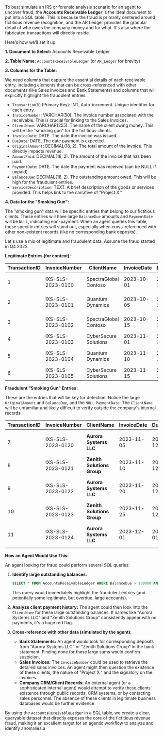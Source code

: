 To best simulate an IRS or forensic analysis scenario for an agent to uncover fraud, the **Accounts Receivable Ledger** is the ideal document to put into a SQL table. This is because the fraud is primarily centered around fictitious revenue recognition, and the AR Ledger provides the granular detail of who owes the company money and for what. It's also where the fabricated transactions will directly reside.

Here's how we'll set it up:

**1. Document to Select:** Accounts Receivable Ledger

**2. Table Name:** `AccountsReceivableLedger` (or `AR_Ledger` for brevity)

**3. Columns for the Table:**

We need columns that capture the essential details of each receivable entry, including elements that can be cross-referenced with other documents (like Sales Invoices and Bank Statements) and columns that will explicitly highlight the fraudulent entries.

*   `TransactionID` (Primary Key): INT, Auto-increment. Unique identifier for each entry.
*   `InvoiceNumber`: VARCHAR(50). The invoice number associated with the receivable. This is crucial for linking to the Sales Invoices.
*   `ClientName`: VARCHAR(255). The name of the client owing money. This will be the "smoking gun" for the fictitious clients.
*   `InvoiceDate`: DATE. The date the invoice was issued.
*   `DueDate`: DATE. The date payment is expected.
*   `OriginalAmount`: DECIMAL(18, 2). The total amount of the invoice. This directly impacts revenue.
*   `AmountPaid`: DECIMAL(18, 2). The amount of the invoice that has been paid.
*   `PaymentDate`: DATE. The date the payment was received (can be NULL if unpaid).
*   `BalanceDue`: DECIMAL(18, 2). The outstanding amount owed. This will be high for the fraudulent entries.
*   `ServiceDescription`: TEXT. A brief description of the goods or services provided. This helps link to the narrative of "Project X."

**4. Data for the "Smoking Gun":**

The "smoking gun" data will be specific entries that belong to our fictitious clients. These entries will have large `BalanceDue` amounts and `PaymentDate` will be `NULL`, indicating non-payment. When an agent queries this table, these specific entries will stand out, especially when cross-referenced with other non-existent records (like no corresponding bank deposits).

Let's use a mix of legitimate and fraudulent data. Assume the fraud started in Q4 2023.

**Legitimate Entries (for context):**

| TransactionID | InvoiceNumber     | ClientName            | InvoiceDate | DueDate    | OriginalAmount | AmountPaid | PaymentDate | BalanceDue | ServiceDescription                        |
| ------------- | ----------------- | --------------------- | ----------- | ---------- | -------------- | ---------- | ----------- | ---------- | ----------------------------------------- |
| 1             | IXS-SLS-2023-0100 | SpectraGlobal Contoso | 2023-10-01  | 2023-10-31 | 120000.00      | 120000.00  | 2023-10-28  | 0.00       | Custom Software Development - HR Portal   |
| 2             | IXS-SLS-2023-0101 | Quantum Dynamics      | 2023-10-05  | 2023-11-04 | 85000.00       | 85000.00   | 2023-11-01  | 0.00       | AI Integration Consultancy - Supply Chain |
| 3             | IXS-SLS-2023-0102 | SpectraGlobal Contoso | 2023-10-15  | 2023-11-14 | 55000.00       | 55000.00   | 2023-11-10  | 0.00       | Data Analytics Dashboard - Phase 1        |
| 4             | IXS-SLS-2023-0103 | CyberSecure Solutions | 2023-11-01  | 2023-12-01 | 90000.00       | 90000.00   | 2023-11-28  | 0.00       | Penetration Testing & Security Audit      |
| 5             | IXS-SLS-2023-0104 | Quantum Dynamics      | 2023-11-10  | 2023-12-10 | 70000.00       | 0.00       | NULL        | 70000.00   | Predictive Maintenance AI Model           |
| 6             | IXS-SLS-2023-0105 | CyberSecure Solutions | 2023-11-15  | 2023-12-15 | 40000.00       | 0.00       | NULL        | 40000.00   | Cloud Migration Consulting                |

**Fraudulent "Smoking Gun" Entries:**

These are the entries that will be key for detection. Notice the large `OriginalAmount` and `BalanceDue`, and the `NULL` `PaymentDate`. The `ClientName` will be unfamiliar and likely difficult to verify outside the company's internal records.

| TransactionID | InvoiceNumber     | ClientName                 | InvoiceDate | DueDate    | OriginalAmount | AmountPaid | PaymentDate | BalanceDue | ServiceDescription                                         |
| ------------- | ----------------- | -------------------------- | ----------- | ---------- | -------------- | ---------- | ----------- | ---------- | ---------------------------------------------------------- |
| 7             | IXS-SLS-2023-0120 | **Aurora Systems LLC**     | 2023-11-05  | 2023-12-05 | 450000.00      | 0.00       | NULL        | 450000.00  | AI Integration & Custom Software for "Project X - Phase 1" |
| 8             | IXS-SLS-2023-0121 | **Zenith Solutions Group** | 2023-11-10  | 2023-12-10 | 300000.00      | 0.00       | NULL        | 300000.00  | Enterprise AI Strategy & Implementation                    |
| 9             | IXS-SLS-2023-0122 | **Aurora Systems LLC**     | 2023-11-20  | 2023-12-20 | 500000.00      | 0.00       | NULL        | 500000.00  | Data Analytics Platform Development for "Project X"        |
| 10            | IXS-SLS-2023-0123 | **Zenith Solutions Group** | 2023-11-25  | 2023-12-25 | 250000.00      | 0.00       | NULL        | 250000.00  | Advanced Machine Learning Model Consulting                 |
| 11            | IXS-SLS-2023-0124 | **Aurora Systems LLC**     | 2023-12-01  | 2024-01-01 | 200000.00      | 0.00       | NULL        | 200000.00  | Ongoing AI System Maintenance & Support - "Project X"      |

**How an Agent Would Use This:**

An agent looking for fraud could perform several SQL queries:

1.  **Identify large outstanding balances:**
    ```sql
    SELECT * FROM AccountsReceivableLedger WHERE BalanceDue > 100000 AND PaymentDate IS NULL;
    ```
    This query would immediately highlight the fraudulent entries (and potentially some legitimate, but overdue, large accounts).

2.  **Analyze client payment history:** The agent could then look into the `ClientName` for these large outstanding balances. If names like "Aurora Systems LLC" and "Zenith Solutions Group" consistently appear with no payments, it's a huge red flag.

3.  **Cross-reference with other data (simulated by the agent):**
    *   **Bank Statements:** An agent would look for corresponding deposits from "Aurora Systems LLC" or "Zenith Solutions Group" in the bank statement. Finding none for these large sums would confirm suspicion.
    *   **Sales Invoices:** The `InvoiceNumber` could be used to retrieve the detailed sales invoices. An agent might then question the existence of these clients, the nature of "Project X," and the signatory on the invoices.
    *   **Company CRM/Client Records:** An external agent (or a sophisticated internal agent) would attempt to verify these clients' existence through public records, CRM systems, or by contacting sales personnel. The absence of these clients in legitimate business databases would be further evidence.

By using the `AccountsReceivableLedger` in a SQL table, we create a clear, queryable dataset that directly exposes the core of the fictitious revenue fraud, making it an excellent target for an agentic workflow to analyze and identify anomalies.a